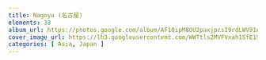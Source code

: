 ```yaml
---
title: Nagoya (名古屋)
elements: 33
album_url: https://photos.google.com/album/AF1QipM8OU2paxjpcsI9rdLWV91AC9zAn_n0Po3GbUrF
cover_image_url: https://lh3.googleusercontent.com/WWTtls2MVFVxah1SfE1SBiPA82Rwk3-4APtFXZ5U50fs-VzUgBncAMFiLDhENZE9lBHQBM_Q62gysfftFttJLTblksJIVL-mdHBUDLkxip56PrsgizLf1RN0TcpS6I90Lfqws6QvCtG54vanKKeTpjwAtDwDlV6tWi7cH0BfBYhA7pZUBVZfVDreQg3OHCBJwswUP2BtCHd7gPF-Q7iweWRM5e2Ze2dGBOtGCCE_FGAEz-4ajizDIaycXxg23LCg7Wtu4N7ZaofS15EqzQWSDt5g7J8tlHMoAnrIlfmMeJRLPCllTSbm1fy7vx3fvt0TN8shkhDtmD4RSg237lzJpUe14GelE4CDU8ruIRrvm8KnEBvTTAxo4CRyArqUBU3c4G5xwYNdR20C1igXMiJgRXz8cY6PzSd7_75jd5bOqWNrvncJXNYRei5yCPbUOOC-e6wmxskbR8Ij6bNrGstCi4mC-7zjCKELESG8-DUhzw679ZdZpkVfy7GIjy6-kQZdNTIHSx91mPlr9iLhoraNaEypgmGplDfDn3DzsemFBy8EXjQ5-SZzz5ybMUjQie8anlxB9Oey5J8fQsNW9eyKCBJb32RCbYp9fjRGU04ScePeEVuxYI4dCXNC_LmXq4bLljZ1U9ULrGXqKfmtjo-Nqtm6hA=s195-p-k-no
categories: [ Asia, Japan ]
---
```

